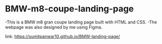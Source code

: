 # BMW-m8-coupe-landing-page
-This is a BMW m8 gran coupe landing page built with HTML and CSS. 
-The webpage was also designed by me using Figma.

link: https://sumitpanwar10.github.io/BMW-landing-page/
